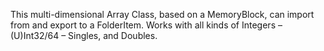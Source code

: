 This multi-dimensional Array Class, based on a MemoryBlock, can import from and export to a FolderItem. Works with all kinds of Integers – (U)Int32/64 – Singles, and Doubles.